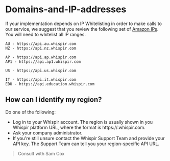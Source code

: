 # Domains-and-IP-addresses

If your implementation depends on IP Whitelisting in order to make calls to our service, we suggest that you review the following set of [Amazon IPs](https://ip-ranges.amazonaws.com/ip-ranges.json). You will need to whitelist all IP ranges.

```AU/NZ
AU - https://api.au.whispir.com
NZ - https://api.nz.whispir.com
```
```ASIA
AP - https://api.ap.whispir.com
AP1 - https://api.ap1.whispir.com
```
```NA
US - https://api.us.whispir.com
```
```OTHER
IT - https://api.it.whispir.com
EDU - https://api.education.whispir.com
```

## How can I identify my region?
Do one of the following:

- Log in to your Whispir account. The region is usually shown in you Whispir platform URL, where the format is https://<region>.whispir.com.
- Ask your company administrator.
- If you're still unsure contact the Whispir Support Team and provide your API key. The Support Team can tell you your region-specific API URL.

> Consult with Sam Cox